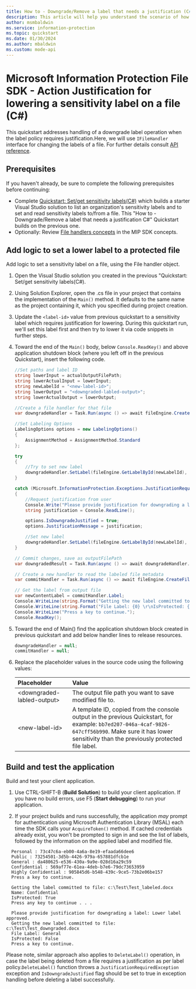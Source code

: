 ```yaml
---
title: How to - Downgrade/Remove a label that needs a justification (C#)
description: This article will help you understand the scenario of how to downgrade or remove a label needing justification (C#).
author: msmbaldwin
ms.service: information-protection
ms.topic: quickstart
ms.date: 01/30/2024
ms.author: mbaldwin
ms.custom: mode-api
---
```


# Microsoft Information Protection File SDK - Action Justification for lowering a sensitivity label on a file (C#)

This quickstart addresses handling of a downgrade label operation when the label policy requires justification.Here, we will use `IFileHandler` interface for changing the labels of a file. For further details consult [API reference](/dotnet/api/?term=microsoft.informationprotection).

## Prerequisites

If you haven't already, be sure to complete the following prerequisites before continuing:

- Complete [Quickstart: Set/get sensitivity labels(C#)](quick-file-set-get-label-csharp.md) which builds a starter Visual Studio solution to list an organization's sensitivity labels and to set and read sensitivity labels to/from a file. This "How to - Downgrade/Remove a label that needs a justification C#" Quickstart builds on the previous one.
- Optionally: Review [File handlers concepts](concept-handler-file-cpp.md) in the MIP SDK concepts.

## Add logic to set a lower label to a protected file

Add logic to set a sensitivity label on a file, using the File handler object.

1. Open the Visual Studio solution you created in the previous "Quickstart: Set/get sensitivity labels(C#).

2. Using Solution Explorer, open the .cs file in your project that contains the implementation of the `Main()` method. It defaults to the same name as the project containing it, which you specified during project creation.

3. Update the `<label-id>` value from previous quickstart to a sensitivity label which requires justification for lowering. During this quickstart run, we'll set this label first and then try to lower it via code snippets in further steps.

4. Toward the end of the `Main()` body, below `Console.ReadKey()` and above application shutdown block (where you left off in the previous Quickstart), insert the following code.

    ```csharp
    //Set paths and label ID
    string lowerInput = actualOutputFilePath;
    string lowerActualInput = lowerInput;
    string newLabelId = "<new-label-id>";
    string lowerOutput = "<downgraded-labled-output>";
    string lowerActualOutput = lowerOutput;

    //Create a file handler for that file
    var downgradeHandler = Task.Run(async () => await fileEngine.CreateFileHandlerAsync(lowerInput, lowerActualInput, true)).Result;

    //Set Labeling Options
    LabelingOptions options = new LabelingOptions()
    {
        AssignmentMethod = AssignmentMethod.Standard
    };

    try
    {
        //Try to set new label
        downgradeHandler.SetLabel(fileEngine.GetLabelById(newLabelId), options, new ProtectionSettings());
    }

    catch (Microsoft.InformationProtection.Exceptions.JustificationRequiredException)
    {
        //Request justification from user
        Console.Write("Please provide justification for downgrading a label: ");
        string justification = Console.ReadLine();

        options.IsDowngradeJustified = true;
        options.JustificationMessage = justification;

        //Set new label
        downgradeHandler.SetLabel(fileEngine.GetLabelById(newLabelId), options, new ProtectionSettings());
    }

    // Commit changes, save as outputFilePath
    var downgradedResult = Task.Run(async () => await downgradeHandler.CommitAsync(lowerActualOutput)).Result;

    // Create a new handler to read the labeled file metadata
    var commitHandler = Task.Run(async () => await fileEngine.CreateFileHandlerAsync(lowerOutput, lowerActualOutput, true)).Result;

    // Get the label from output file
    var newContentLabel = commitHandler.Label;
    Console.WriteLine(string.Format("Getting the new label committed to file: {0}", lowerOutput));
    Console.WriteLine(string.Format("File Label: {0} \r\nIsProtected: {1}", newContentLabel.Label.Name, newContentLabel.IsProtectionAppliedFromLabel.ToString()));
    Console.WriteLine("Press a key to continue.");
    Console.ReadKey();

    ```

5. Toward the end of Main() find the application shutdown block created in previous quickstart and add below handler lines to release resources.

    ````csharp
    downgradeHandler = null;
    commitHandler = null;
    ````

6. Replace the placeholder values in the source code using the following values:

   | Placeholder | Value |
   |:----------- |:----- |
   | \<downgraded-labled-output\> | The output file path you want to save modified file to. |
   | \<new-label-id\> | A template ID, copied from the console output in the previous Quickstart, for example: `bb7ed207-046a-4caf-9826-647cff56b990`. Make sure it has lower sensitivity than the previously protected file label. |

## Build and test the application

Build and test your client application.

1. Use CTRL-SHIFT-B (**Build Solution**) to build your client application. If you have no build errors, use F5 (**Start debugging**) to run your application.

2. If your project builds and runs successfully, the application *may* prompt for authentication using Microsoft Authentication Library (MSAL) each time the SDK calls your `AcquireToken()` method. If cached credentials already exist, you won't be prompted to sign in and see the list of labels, followed by the information on the applied label and modified file.

  ```console
    Personal : 73c47c6a-eb00-4a6a-8e19-efaada66dee6
    Public : 73254501-3d5b-4426-979a-657881dfcb1e
    General : da480625-e536-430a-9a9e-028d16a29c59
    Confidential : 569af77e-61ea-4deb-b7e6-79dc73653959
    Highly Confidential : 905845d6-b548-439c-9ce5-73b2e06be157
    Press a key to continue.

    Getting the label committed to file: c:\Test\Test_labeled.docx
    Name: Confidential
    IsProtected: True
    Press any key to continue . . .

    Please provide justification for downgrading a label: Lower label approved.
    Getting the new label committed to file: c:\Test\Test_downgraded.docx
    File Label: General
    IsProtected: False
    Press a key to continue.
   ```

Please note, similar approach also applies to `DeleteLabel()` operation, in case the label being deleted from a file requires a justification as per label policy.`DeleteLabel()` function throws a `JustificationRequiredException` exception and `IsDowngradeJustified` flag should be set to true in exception handling before deleting a label successfully.
